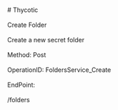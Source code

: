 <br>#     Thycotic</br>
<br>Create Folder</br>
<br>Create a new secret folder</br>
<br>Method: Post</br>
<br>OperationID: FoldersService_Create</br>
<br>EndPoint:</br>
<br>/folders</br>
